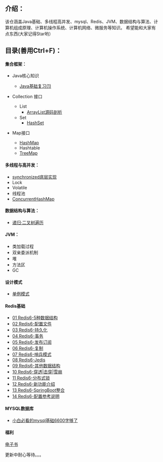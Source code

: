 ## 介绍：
该仓涵盖Java基础、多线程高并发、mysql、Redis、JVM、数据结构与算法、计算机组成原理、计算机操作系统、计算机网络、微服务等知识。
希望能和大家有点东西(大家记得Star哟）



## 目录(善用Ctrl+F)：

#### 集合框架：

* Java核心知识
  * [Java基础复习(1)](https://github.com/niutongg/JavaLeague/blob/main/basic/05Java/Java%E6%A0%B8%E5%BF%83%E5%9F%BA%E7%A1%80/Java%E5%9F%BA%E7%A1%80%E5%A4%8D%E4%B9%A0.md)

* Collection 接口
  * List
    * [ArrayList源码剖析](https://mp.weixin.qq.com/s?__biz=MzUyODgxNzM0Nw==&amp;mid=2247484097&amp;idx=1&amp;sn=a679c2dd41c843f2c47663d6c2713342&amp;chksm=fa6bcf6dcd1c467b2c2832cf966193400aac3cba07b21428b466372576c85a016bbd2d2de4fa&token=1968072164&lang=zh_CN#rd)
  * Set
    * [HashSet](https://github.com/niutongg/JavaLeague/blob/main/basic/05Java/Java%E6%A1%86%E6%9E%B6/collection%E6%8E%A5%E5%8F%A3/set/HashSet.md)
* Map接口
  * [HashMap](https://github.com/niutongg/JavaLeague/blob/main/basic/05Java/Java%E6%A1%86%E6%9E%B6/Map%E6%8E%A5%E5%8F%A3/HashMap.md)
  * Hashtable
  * [TreeMap](https://github.com/niutongg/JavaLeague/blob/main/basic/05Java/Java%E6%A1%86%E6%9E%B6/Map%E6%8E%A5%E5%8F%A3/TreeMap.md)

#### **多线程与高并发**：

* [synchronized底层实现](https://mp.weixin.qq.com/s?__biz=MzUyODgxNzM0Nw==&amp;mid=2247484088&amp;idx=1&amp;sn=1d1fcfb3c8f09dc402ccaf462434133a&amp;chksm=fa6bcf14cd1c460284936d33d50de2cbca8386a009faaa6cc2af3df9bdaede32a495a1c32712&token=1968072164&lang=zh_CN#rd)
* Lock
* Volatile
* 线程池
* [ConcurrentHashMap](https://github.com/niutongg/JavaLeague/blob/main/basic/07%E5%A4%9A%E7%BA%BF%E7%A8%8B%E4%B8%8E%E9%AB%98%E5%B9%B6%E5%8F%91/ConcurrentHashMap.md)

#### 数据结构与算法：

* [递归·二叉树遍历](https://github.com/niutongg/JavaLeague/blob/main/basic/01%E7%AE%97%E6%B3%95/%E4%BA%8C%E5%8F%89%E6%A0%91/%E9%80%92%E5%BD%92%C2%B7%E4%BA%8C%E5%8F%89%E6%A0%91%E9%81%8D%E5%8E%86.md)

#### JVM：

* 类加载过程
* 双亲委派机制
* 堆
* 方法区
* GC

#### 设计模式

* [单例模式](https://github.com/niutongg/JavaLeague/blob/main/basic/19%20%E8%AE%BE%E8%AE%A1%E6%A8%A1%E5%BC%8F/01%20%E5%8D%95%E5%88%97%E6%A8%A1%E5%BC%8F.md)

#### Redis基础

* [01 Redis6-5种数据结构](https://github.com/niutongg/JavaLeague/blob/main/basic/09%20Redis/01%20Redis6-5%E7%A7%8D%E6%95%B0%E6%8D%AE%E7%BB%93%E6%9E%84.md)
* [02 Redis6-配置文件](https://github.com/niutongg/JavaLeague/blob/main/basic/09%20Redis/02%20Redis6-%E9%85%8D%E7%BD%AE%E6%96%87%E4%BB%B6.md)
* [03 Redis6-持久化](https://github.com/niutongg/JavaLeague/blob/main/basic/09%20Redis/03%20Redis6-%E6%8C%81%E4%B9%85%E5%8C%96.md)
* [04 Redis6-事务](https://github.com/niutongg/JavaLeague/blob/main/basic/09%20Redis/04%20Redis6-%E4%BA%8B%E5%8A%A1.md)
* [05 Redis6-发布订阅](https://github.com/niutongg/JavaLeague/blob/main/basic/09%20Redis/05%20Redis6-%E5%8F%91%E5%B8%83%E8%AE%A2%E9%98%85.md)
* [06 Redis6-复制](https://github.com/niutongg/JavaLeague/blob/main/basic/09%20Redis/06%20Redis6-%E5%A4%8D%E5%88%B6.md)
* [07 Redis6-哨兵模式](https://github.com/niutongg/JavaLeague/blob/main/basic/09%20Redis/07%20Redis6-%E5%93%A8%E5%85%B5%E6%A8%A1%E5%BC%8F.md)
* [08 Redis6-Jedis](https://github.com/niutongg/JavaLeague/blob/main/basic/09%20Redis/08%20Redis6-Jedis.md)
* [09 Redis6-其他数据结构](https://github.com/niutongg/JavaLeague/blob/main/basic/09%20Redis/09%20Redis6-%E5%85%B6%E4%BB%96%E6%95%B0%E6%8D%AE%E7%BB%93%E6%9E%84.md)
* [10 Redis6-穿透|击穿|雪崩](https://github.com/niutongg/JavaLeague/blob/main/basic/09%20Redis/10%20Redis6-%E7%A9%BF%E9%80%8F%7C%E5%87%BB%E7%A9%BF%7C%E9%9B%AA%E5%B4%A9.md)
* [11 Redis6-分布式锁](https://github.com/niutongg/JavaLeague/blob/main/basic/09%20Redis/11%20Redis6-%E5%88%86%E5%B8%83%E5%BC%8F%E9%94%81.md)
* [12 Redis6-新功能介绍](https://github.com/niutongg/JavaLeague/blob/main/basic/09%20Redis/12%20Redis6-%E6%96%B0%E5%8A%9F%E8%83%BD%E4%BB%8B%E7%BB%8D.md)
* [13 Redis6-SpringBoot整合](https://github.com/niutongg/JavaLeague/blob/main/basic/09%20Redis/13%20Redis6-SpringBoot%E6%95%B4%E5%90%88.md)
* [14 Redis6-配置参考说明](https://github.com/niutongg/JavaLeague/blob/main/basic/09%20Redis/14%20Redis6-%E9%85%8D%E7%BD%AE%E5%8F%82%E8%80%83%E8%AF%B4%E6%98%8E.md)

#### MYSQL数据库

* [小白必看的mysql基础6600字够了](https://sourl.cn/pTHpsy)



#### 福利

[电子书](https://github.com/niutongg/JavaLeague/blob/main/basic/20%20%E6%94%B6%E8%97%8F%E4%B9%A6%E7%B1%8D/e-book.md)

更新中耐心等待。。。

